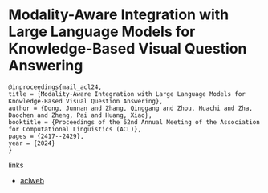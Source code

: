 # Modality-Aware Integration with Large Language Models for Knowledge-Based Visual Question Answering

```
@inproceedings{mail_acl24,
title = {Modality-Aware Integration with Large Language Models for Knowledge-Based Visual Question Answering},
author = {Dong, Junnan and Zhang, Qinggang and Zhou, Huachi and Zha, Daochen and Zheng, Pai and Huang, Xiao},
booktitle = {Proceedings of the 62nd Annual Meeting of the Association for Computational Linguistics (ACL)},
pages = {2417--2429},
year = {2024}
}
```

links
- [aclweb](https://aclanthology.org/2024.acl-long.132)
